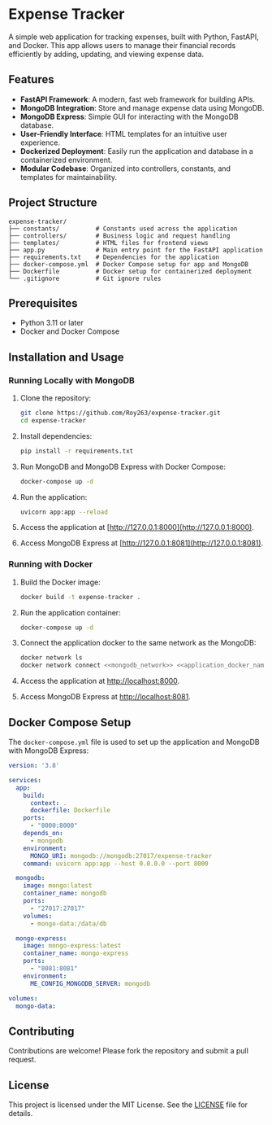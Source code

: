 
# Expense Tracker

A simple web application for tracking expenses, built with Python, FastAPI, and Docker. This app allows users to manage their financial records efficiently by adding, updating, and viewing expense data.

## Features

- **FastAPI Framework**: A modern, fast web framework for building APIs.
- **MongoDB Integration**: Store and manage expense data using MongoDB.
- **MongoDB Express**: Simple GUI for interacting with the MongoDB database.
- **User-Friendly Interface**: HTML templates for an intuitive user experience.
- **Dockerized Deployment**: Easily run the application and database in a containerized environment.
- **Modular Codebase**: Organized into controllers, constants, and templates for maintainability.

## Project Structure

```
expense-tracker/
├── constants/          # Constants used across the application
├── controllers/        # Business logic and request handling
├── templates/          # HTML files for frontend views
├── app.py              # Main entry point for the FastAPI application
├── requirements.txt    # Dependencies for the application
├── docker-compose.yml  # Docker Compose setup for app and MongoDB
├── Dockerfile          # Docker setup for containerized deployment
└── .gitignore          # Git ignore rules
```

## Prerequisites

- Python 3.11 or later
- Docker and Docker Compose

## Installation and Usage

### Running Locally with MongoDB

1. Clone the repository:
   ```bash
   git clone https://github.com/Roy263/expense-tracker.git
   cd expense-tracker
   ```

2. Install dependencies:
   ```bash
   pip install -r requirements.txt
   ```

3. Run MongoDB and MongoDB Express with Docker Compose:
   ```bash
   docker-compose up -d
   ```

4. Run the application:
   ```bash
   uvicorn app:app --reload
   ```

5. Access the application at [http://127.0.0.1:8000](http://127.0.0.1:8000).

6. Access MongoDB Express at [http://127.0.0.1:8081](http://127.0.0.1:8081).

### Running with Docker

1. Build the Docker image:
   ```bash
   docker build -t expense-tracker .
   ```

2. Run the application container:
   ```bash
   docker-compose up -d
   ```

3. Connect the application docker to the same network as the MongoDB:
   ```bash
   docker network ls
   docker network connect <<mongodb_network>> <<application_docker_name>>
   ```

4. Access the application at [http://localhost:8000](http://localhost:8000).

5. Access MongoDB Express at [http://localhost:8081](http://localhost:8081).

## Docker Compose Setup

The `docker-compose.yml` file is used to set up the application and MongoDB with MongoDB Express:

```yaml
version: '3.8'

services:
  app:
    build:
      context: .
      dockerfile: Dockerfile
    ports:
      - "8000:8000"
    depends_on:
      - mongodb
    environment:
      MONGO_URI: mongodb://mongodb:27017/expense-tracker
    command: uvicorn app:app --host 0.0.0.0 --port 8000

  mongodb:
    image: mongo:latest
    container_name: mongodb
    ports:
      - "27017:27017"
    volumes:
      - mongo-data:/data/db

  mongo-express:
    image: mongo-express:latest
    container_name: mongo-express
    ports:
      - "8081:8081"
    environment:
      ME_CONFIG_MONGODB_SERVER: mongodb

volumes:
  mongo-data:
```

## Contributing

Contributions are welcome! Please fork the repository and submit a pull request.

## License

This project is licensed under the MIT License. See the [LICENSE](LICENSE) file for details.
